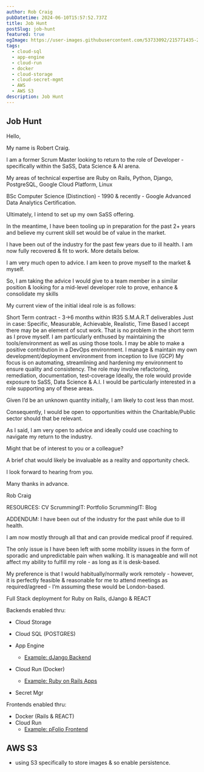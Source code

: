```yaml
---
author: Rob Craig
pubDatetime: 2024-06-10T15:57:52.737Z
title: Job Hunt
postSlug: job-hunt
featured: true
ogImage: https://user-images.githubusercontent.com/53733092/215771435-25408246-2309-4f8b-a781-1f3d93bdf0ec.png
tags:
  - cloud-sql
  - app-engine
  - cloud-run
  - docker
  - cloud-storage
  - cloud-secret-mgmt
  - AWS
  - AWS S3
description: Job Hunt
---
```


## Job Hunt

Hello,

My name is Robert Craig.

I am a former Scrum Master looking to return to the role of Developer - specifically within the SaSS, Data Science & AI arena.

My areas of technical expertise are Ruby on Rails, Python, Django, PostgreSQL, Google Cloud Platform, Linux

BSc Computer Science (Distinction) - 1990 & recently - Google Advanced Data Analytics Certification.

Ultimately, I intend to set up my own SaSS offering.

In the meantime, I have been tooling up in preparation for the past 2+ years and believe my current skill set would be of value in the market.

I have been out of the industry for the past few years due to ill health. I am now fully recovered & fit to work. More details below.

I am very much open to advice. I am keen to prove myself to the market & myself.

So, I am taking the advice I would give to a team member in a similar position & looking for a mid-level developer role to prove, enhance & consolidate my skills

My current view of the initial ideal role is as follows:

Short Term contract - 3->6 months within IR35
S.M.A.R.T deliverables
Just in case: Specific, Measurable, Achievable, Realistic, Time Based
I accept there may be an element of scut work.
That is no problem in the short term as I prove myself.
I am particularly enthused by maintaining the tools/environment as well as using those tools.
I may be able to make a positive contribution in a DevOps environment.
I manage & maintain my own development/deployment environment from inception to live (GCP)
My focus is on automating, streamlining and hardening my environment to ensure quality and consistency.
The role may involve refactoring, remediation, documentation, test-coverage
Ideally, the role would provide exposure to SaSS, Data Science & A.I.
I would be particularly interested in a role supporting any of these areas.

Given I’d be an unknown quantity initially, I am likely to cost less than most.

Consequently, I would be open to opportunities within the Charitable/Public sector should that be relevant.

As I said, I am very open to advice and ideally could use coaching to navigate my return to the industry.

Might that be of interest to you or a colleague?

A brief chat would likely be invaluable as a reality and opportunity check.

I look forward to hearing from you.

Many thanks in advance.

Rob Craig

RESOURCES:
CV
ScrummingIT: Portfolio
ScrummingIT: Blog

ADDENDUM:
I have been out of the industry for the past while due to ill health.

I am now mostly through all that and can provide medical proof if required.

The only issue is I have been left with some mobility issues in the form of sporadic and unpredictable pain when walking. It is manageable and will not affect my ability to fulfill my role - as long as it is desk-based.

My preference is that I would habitually/normally work remotely - however, it is perfectly feasible & reasonable for me to attend meetings as required/agreed - I’m assuming these would be London-based.

Full Stack deployment for Ruby on Rails, dJango & REACT

Backends enabled thru:

- Cloud Storage
- Cloud SQL (POSTGRES)
- App Engine

  - <a href="https://h-pfolio-1.nw.r.appspot.com/admin/" target="_blank">Example: dJango Backend</a>

- Cloud Run (Docker)

  - <a href="https://airbnb-clone-v1-svc-58856964484.europe-west1.run.app/" target="_blank">Example: Ruby on Rails Apps</a>

- Secret Mgr

Frontends enabled thru:

- Docker (Rails & REACT)
- Cloud Run
  - <a href="https://pfolio-frontend-v1-svc-58856964484.europe-west2.run.app/" target="_blank">Example: pFolio Frontend</a>

## AWS S3

- using S3 specifically to store images & so enable persistence.
